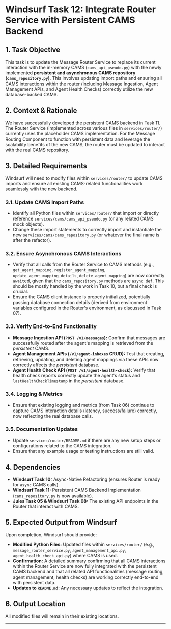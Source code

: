 

# Windsurf Task 12: Integrate Router Service with Persistent CAMS Backend

## 1. Task Objective

This task is to update the Message Router Service to replace its current interaction with the in-memory CAMS (`cams_api_pseudo.py`) with the newly implemented **persistent and asynchronous CAMS repository (`cams_repository.py`)**. This involves updating import paths and ensuring all CAMS interactions within the router (including Message Ingestion, Agent Management APIs, and Agent Health Checks) correctly utilize the new database-backed CAMS.

## 2. Context & Rationale

We have successfully developed the persistent CAMS backend in Task 11. The Router Service (implemented across various files in `services/router/`) currently uses the placeholder CAMS implementation. For the Message Routing Component to function with persistent data and leverage the scalability benefits of the new CAMS, the router must be updated to interact with the real CAMS repository.

## 3. Detailed Requirements

Windsurf will need to modify files within `services/router/` to update CAMS imports and ensure all existing CAMS-related functionalities work seamlessly with the new backend.

### 3.1. Update CAMS Import Paths

* Identify all Python files within `services/router/` that import or directly reference `services/cams/cams_api_pseudo.py` (or any related CAMS mock objects).
* Change these import statements to correctly import and instantiate the new `services/cams/cams_repository.py` (or whatever the final name is after the refactor).

### 3.2. Ensure Asynchronous CAMS Interactions

* Verify that all calls from the Router Service to CAMS methods (e.g., `get_agent_mapping`, `register_agent_mapping`, `update_agent_mapping_details`, `delete_agent_mapping`) are now correctly `await`ed, given that the `cams_repository.py` methods are `async def`. This should be mostly handled by the work in Task 10, but a final check is crucial.
* Ensure the CAMS client instance is properly initialized, potentially passing database connection details (derived from environment variables configured in the Router's environment, as discussed in Task 07).

### 3.3. Verify End-to-End Functionality

* **Message Ingestion API (`POST /v1/messages`):** Confirm that messages are successfully routed after the agent's mapping is retrieved from the *persistent* CAMS.
* **Agent Management APIs (`/v1/agent-inboxes` CRUD):** Test that creating, retrieving, updating, and deleting agent mappings via these APIs now correctly affects the *persistent* database.
* **Agent Health Check API (`POST /v1/agent-health-check`):** Verify that health check reports correctly update the agent's status and `lastHealthCheckTimestamp` in the *persistent* database.

### 3.4. Logging & Metrics

* Ensure that existing logging and metrics (from Task 06) continue to capture CAMS interaction details (latency, success/failure) correctly, now reflecting the real database calls.

### 3.5. Documentation Updates

* Update `services/router/README.md` if there are any new setup steps or configurations related to the CAMS integration.
* Ensure that any example usage or testing instructions are still valid.

## 4. Dependencies

* **Windsurf Task 10:** Async-Native Refactoring (ensures Router is ready for `async` CAMS calls).
* **Windsurf Task 11:** Persistent CAMS Backend Implementation (`cams_repository.py` is now available).
* **Jules Task 05 & Windsurf Task 08:** The existing API endpoints in the Router that interact with CAMS.

## 5. Expected Output from Windsurf

Upon completion, Windsurf should provide:

* **Modified Python Files:** Updated files within `services/router/` (e.g., `message_router_service.py`, `agent_management_api.py`, `agent_health_check_api.py`) where CAMS is used.
* **Confirmation:** A detailed summary confirming that all CAMS interactions within the Router Service are now fully integrated with the persistent CAMS backend and that all related API functionalities (message routing, agent management, health checks) are working correctly end-to-end with persistent data.
* **Updates to `README.md`:** Any necessary updates to reflect the integration.

## 6. Output Location

All modified files will remain in their existing locations.

---